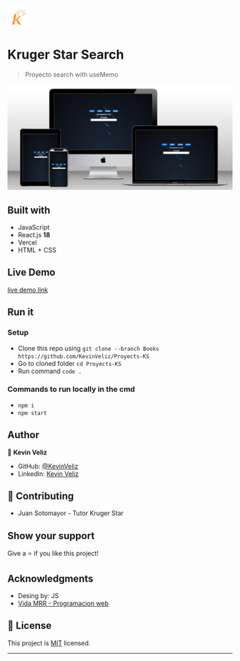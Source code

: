 <img src="src/Assets/logo.png" height="50px"/>

# Kruger Star Search

> Proyecto search with useMemo

<img src="src/Assets/mockup.png" width="800px"/>

## Built with 

- JavaScript 
- React.js **18**
- Vercel
- HTML + CSS

## Live Demo

[live demo link](https://search-ks.netlify.app/)

## Run it
 ### Setup
 - Clone this repo using `git clone --branch Books https://github.com/KevinVeliz/Proyects-KS`
 - Go to cloned folder `cd Proyects-KS`
 - Run command `code .`
 ### Commands to run locally in the cmd
 - `npm i` 
 - `npm start`
## Author
👤 **Kevin Veliz**
- GitHub: [@KevinVeliz](https://github.com/KevinVeliz)
- LinkedIn: [Kevin Veliz](https://www.linkedin.com/in/kevin-veliz-b747a0206/)
## 🤝 Contributing
- Juan Sotomayor - Tutor Kruger Star

## Show your support
Give a ⭐ if you like this project!
## Acknowledgments
- Desing by: JS
- [Vida MRR - Programacion web](https://www.youtube.com/@vidamrr)

## 📝 License
This project is [MIT](./MIT.md) licensed.
****